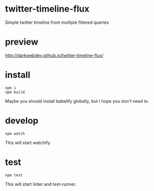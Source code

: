 # twitter-timeline-flux
Simple twitter timeline from multiple filtered queries

# preview
http://darkwebdev.github.io/twitter-timeline-flux/

# install
```
npm i
npm build
```
Maybe you should install babelify globally, but I hope you don't need to.

# develop
```
npm watch
```
This will start watchify.

# test
```
npm test
```
This will start linter and test-runner.
